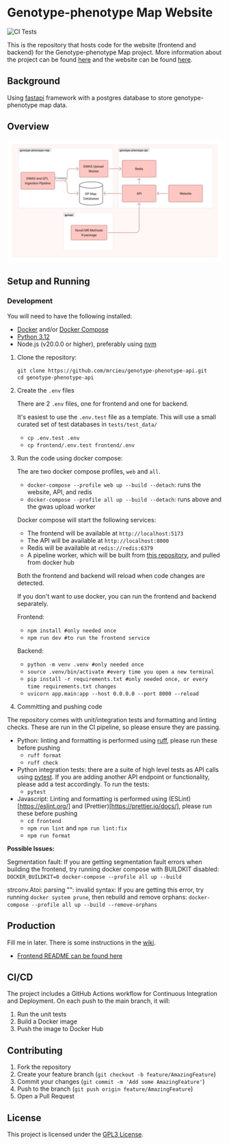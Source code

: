 # Genotype-phenotype Map Website

![CI Tests](https://github.com/MRCIEU/genotype-phenotype-api/actions/workflows/main.yml/badge.svg)

This is the repository that hosts code for the website (frontend and backend) for the Genotype-phenotype Map project.  More information about the project can be found [here](https://github.com/MRCIEU/genotype-phenotype-map/wiki) and the website can be found [here](https://gpmap.opengwas.io).

## Background

Using [fastapi](http://fastapi.tiangolo.com) framework with a postgres database to store genotype-phenotype map data.

## Overview

![General Architecture of the Genotype-phenotype Map](architecture.jpg)

## Setup and Running

### Development

You will need to have the following installed:

- [Docker](https://docs.docker.com/get-docker/) and/or [Docker Compose](https://docs.docker.com/compose/install/)
- [Python 3.12](https://www.python.org/downloads/)
- Node.js (v20.0.0 or higher), preferably using [nvm](https://github.com/nvm-sh/nvm)

1. Clone the repository:

   ```
   git clone https://github.com/mrcieu/genotype-phenotype-api.git
   cd genotype-phenotype-api
   ```

2. Create the `.env` files

   There are 2 `.env` files, one for frontend and one for backend.

   It's easiest to use the `.env.test` file as a template.  This will use a small curated set of test databases in `tests/test_data/`

   * `cp .env.test .env`
   * `cp frontend/.env.test frontend/.env`

3. Run the code using docker compose:

   The are two docker compose profiles, `web` and `all`.

   * `docker-compose --profile web up --build --detach`: runs the website, API, and redis
   * `docker-compose --profile all up --build --detach`: runs above and the gwas upload worker

   Docker compose will start the following services:
   * The frontend will be available at `http://localhost:5173`
   * The API will be available at `http://localhost:8000`
   * Redis will be available at `redis://redis:6379`
   * A pipeline worker, which will be built from [this repository](https://github.com/MRCIEU/genotype-phenotype-map), and pulled from docker hub

   Both the frontend and backend will reload when code changes are detected.

   If you don't want to use docker, you can run the frontend and backend separately.
   
   Frontend: 
   * `npm install #only needed once`
   * `npm run dev #to run the frontend service`

   Backend:
   * `python -m venv .venv #only needed once`
   * `source .venv/bin/activate #every time you open a new terminal`
   * `pip install -r requirements.txt #only needed once, or every time requirements.txt changes`
   * `uvicorn app.main:app --host 0.0.0.0 --port 8000 --reload`

4. Committing and pushing code

  The repository comes with unit/integration tests and formatting and linting checks.  These are run in the CI pipeline, so please ensure they are passing.

  * Python: linting and formatting is performed using [ruff](https://docs.astral.sh/ruff/), please run these before pushing
    * `ruff format`
    * `ruff check`
  * Python integration tests: there are a suite of high level tests as API calls using [pytest](https://docs.pytest.org/en/stable/).  If you are adding another API endpoint or functionality, please add a test accordingly.  To run the tests:
    * `pytest`
  * Javascript: Linting and formatting is performed using (ESLint)[https://eslint.org/] and (Prettier)[https://prettier.io/docs/], please run these before pushing
    * `cd frontend`
    * `npm run lint` and `npm run lint:fix`
    * `npm run format`

**Possible Issues:**

Segmentation fault: If you are getting segmentation fault errors when building the frontend, try running docker compose with BUILDKIT disabled: `DOCKER_BUILDKIT=0 docker-compose --profile all up --build`

strconv.Atoi: parsing "": invalid syntax: If you are getting this error, try running `docker system prune`, then rebuild and remove orphans: `docker-compose --profile all up --build --remove-orphans`

## Production

Fill me in later.  There is some instructions in the [wiki](https://github.com/MRCIEU/genotype-phenotype-api/wiki/Public-Website-and-Oracle-Cloud).

* [Frontend README can be found here](frontend/README.md)

## CI/CD

The project includes a GitHub Actions workflow for Continuous Integration and Deployment. On each push to the main branch, it will:

1. Run the unit tests
2. Build a Docker image
3. Push the image to Docker Hub

## Contributing

1. Fork the repository
2. Create your feature branch (`git checkout -b feature/AmazingFeature`)
3. Commit your changes (`git commit -m 'Add some AmazingFeature'`)
4. Push to the branch (`git push origin feature/AmazingFeature`)
5. Open a Pull Request

## License

This project is licensed under the [GPL3 License](LICENSE).
